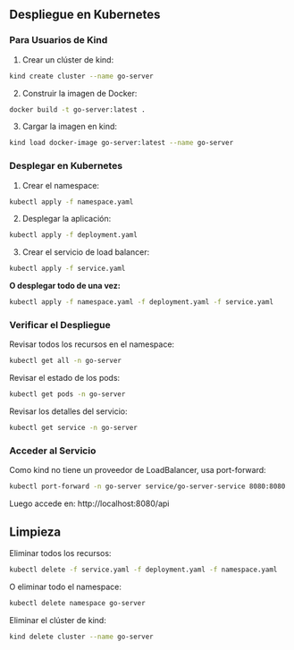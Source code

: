 ## Despliegue en Kubernetes

### Para Usuarios de Kind

1. Crear un clúster de kind:
```bash
kind create cluster --name go-server
```

2. Construir la imagen de Docker:
```bash
docker build -t go-server:latest .
```

3. Cargar la imagen en kind:
```bash
kind load docker-image go-server:latest --name go-server
```

### Desplegar en Kubernetes

1. Crear el namespace:
```bash
kubectl apply -f namespace.yaml
```

2. Desplegar la aplicación:
```bash
kubectl apply -f deployment.yaml
```

3. Crear el servicio de load balancer:
```bash
kubectl apply -f service.yaml
```

**O desplegar todo de una vez:**
```bash
kubectl apply -f namespace.yaml -f deployment.yaml -f service.yaml
```

### Verificar el Despliegue

Revisar todos los recursos en el namespace:
```bash
kubectl get all -n go-server
```

Revisar el estado de los pods:
```bash
kubectl get pods -n go-server
```

Revisar los detalles del servicio:
```bash
kubectl get service -n go-server
```

### Acceder al Servicio

Como kind no tiene un proveedor de LoadBalancer, usa port-forward:
```bash
kubectl port-forward -n go-server service/go-server-service 8080:8080
```
Luego accede en: http://localhost:8080/api

## Limpieza

Eliminar todos los recursos:
```bash
kubectl delete -f service.yaml -f deployment.yaml -f namespace.yaml
```

O eliminar todo el namespace:
```bash
kubectl delete namespace go-server
```

Eliminar el clúster de kind:
```bash
kind delete cluster --name go-server
```
